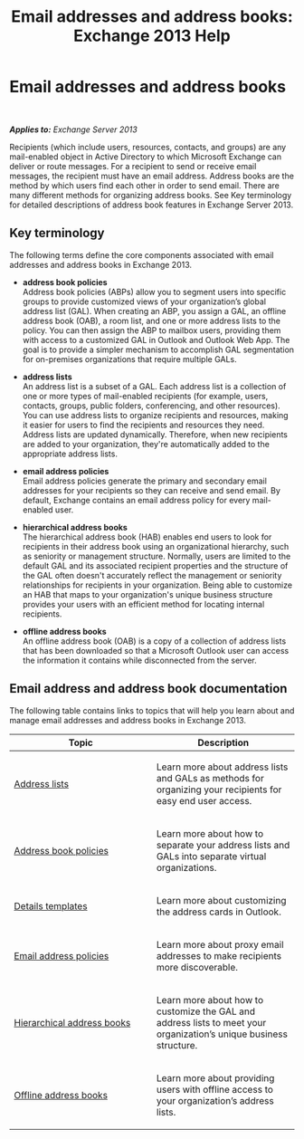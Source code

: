 ﻿---
title: 'Email addresses and address books: Exchange 2013 Help'
TOCTitle: Email addresses and address books
ms:assetid: b97d0f68-691a-42af-9a6c-4dcc37b28a42
ms:mtpsurl: https://technet.microsoft.com/en-us/library/JJ657488(v=EXCHG.150)
ms:contentKeyID: 49289386
ms.date: 06/04/2016
mtps_version: v=EXCHG.150
---

# Email addresses and address books

 

_**Applies to:** Exchange Server 2013_


Recipients (which include users, resources, contacts, and groups) are any mail-enabled object in Active Directory to which Microsoft Exchange can deliver or route messages. For a recipient to send or receive email messages, the recipient must have an email address. Address books are the method by which users find each other in order to send email. There are many different methods for organizing address books. See Key terminology for detailed descriptions of address book features in Exchange Server 2013.

## Key terminology

The following terms define the core components associated with email addresses and address books in Exchange 2013.

  - **address book policies**  
    Address book policies (ABPs) allow you to segment users into specific groups to provide customized views of your organization’s global address list (GAL). When creating an ABP, you assign a GAL, an offline address book (OAB), a room list, and one or more address lists to the policy. You can then assign the ABP to mailbox users, providing them with access to a customized GAL in Outlook and Outlook Web App. The goal is to provide a simpler mechanism to accomplish GAL segmentation for on-premises organizations that require multiple GALs.

<!-- end list -->

  - **address lists**  
    An address list is a subset of a GAL. Each address list is a collection of one or more types of mail-enabled recipients (for example, users, contacts, groups, public folders, conferencing, and other resources). You can use address lists to organize recipients and resources, making it easier for users to find the recipients and resources they need. Address lists are updated dynamically. Therefore, when new recipients are added to your organization, they're automatically added to the appropriate address lists.

<!-- end list -->

  - **email address policies**  
    Email address policies generate the primary and secondary email addresses for your recipients so they can receive and send email. By default, Exchange contains an email address policy for every mail-enabled user.

<!-- end list -->

  - **hierarchical address books**  
    The hierarchical address book (HAB) enables end users to look for recipients in their address book using an organizational hierarchy, such as seniority or management structure. Normally, users are limited to the default GAL and its associated recipient properties and the structure of the GAL often doesn't accurately reflect the management or seniority relationships for recipients in your organization. Being able to customize an HAB that maps to your organization's unique business structure provides your users with an efficient method for locating internal recipients.

<!-- end list -->

  - **offline address books**  
    An offline address book (OAB) is a copy of a collection of address lists that has been downloaded so that a Microsoft Outlook user can access the information it contains while disconnected from the server.

## Email address and address book documentation

The following table contains links to topics that will help you learn about and manage email addresses and address books in Exchange 2013.


<table>
<colgroup>
<col style="width: 50%" />
<col style="width: 50%" />
</colgroup>
<thead>
<tr class="header">
<th>Topic</th>
<th>Description</th>
</tr>
</thead>
<tbody>
<tr class="odd">
<td><p><a href="address-lists-exchange-2013-help.md">Address lists</a></p></td>
<td><p>Learn more about address lists and GALs as methods for organizing your recipients for easy end user access.</p></td>
</tr>
<tr class="even">
<td><p><a href="address-book-policies-exchange-2013-help.md">Address book policies</a></p></td>
<td><p>Learn more about how to separate your address lists and GALs into separate virtual organizations.</p></td>
</tr>
<tr class="odd">
<td><p><a href="details-templates-exchange-2013-help.md">Details templates</a></p></td>
<td><p>Learn more about customizing the address cards in Outlook.</p></td>
</tr>
<tr class="even">
<td><p><a href="email-address-policies-exchange-2013-help.md">Email address policies</a></p></td>
<td><p>Learn more about proxy email addresses to make recipients more discoverable.</p></td>
</tr>
<tr class="odd">
<td><p><a href="hierarchical-address-books-exchange-2013-help.md">Hierarchical address books</a></p></td>
<td><p>Learn more about how to customize the GAL and address lists to meet your organization’s unique business structure.</p></td>
</tr>
<tr class="even">
<td><p><a href="offline-address-books-exchange-2013-help.md">Offline address books</a></p></td>
<td><p>Learn more about providing users with offline access to your organization’s address lists.</p></td>
</tr>
</tbody>
</table>

